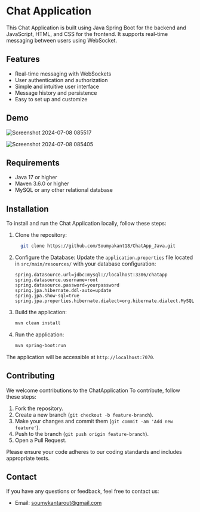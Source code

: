 # Chat Application

This Chat Application is built using Java Spring Boot for the backend and JavaScript, HTML, and CSS for the frontend. It supports real-time messaging between users using WebSocket.

## Features
- Real-time messaging with WebSockets
- User authentication and authorization
- Simple and intuitive user interface
- Message history and persistence
- Easy to set up and customize

## Demo

![Screenshot 2024-07-08 085517](https://github.com/Soumyakant18/ChatApp_Java/assets/134955001/1c62e2eb-f8dc-4432-a8ce-5db8f79df31b)

![Screenshot 2024-07-08 085405](https://github.com/Soumyakant18/ChatApp_Java/assets/134955001/ee05f1f7-569a-49f6-a298-200b01af39cf)




## Requirements
- Java 17 or higher
- Maven 3.6.0 or higher
- MySQL or any other relational database

## Installation
To install and run the Chat Application locally, follow these steps:

1. Clone the repository:
    ```bash
      git clone https://github.com/Soumyakant18/ChatApp_Java.git
    ```



2. Configure the Database:
    Update the `application.properties` file located in `src/main/resources/` with your database configuration:
    ```properties
    spring.datasource.url=jdbc:mysql://localhost:3306/chatapp
    spring.datasource.username=root
    spring.datasource.password=yourpassword
    spring.jpa.hibernate.ddl-auto=update
    spring.jpa.show-sql=true
    spring.jpa.properties.hibernate.dialect=org.hibernate.dialect.MySQL5Dialect
    ```

3. Build the application:
    ```bash
    mvn clean install
    ```

4. Run the application:
    ```bash
    mvn spring-boot:run
    ```

The application will be accessible at `http://localhost:7070`.
## Contributing
We welcome contributions to the ChatApplication  To contribute, follow these steps:

1. Fork the repository.
2. Create a new branch (`git checkout -b feature-branch`).
3. Make your changes and commit them (`git commit -am 'Add new feature'`).
4. Push to the branch (`git push origin feature-branch`).
5. Open a Pull Request.

Please ensure your code adheres to our coding standards and includes appropriate tests.


## Contact
If you have any questions or feedback, feel free to contact us:

- Email: soumykantarout@gmail.com

